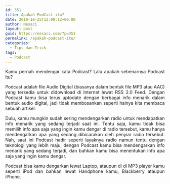 ```yaml
---
id: 351
title: Apakah PodCast itu?
date: 2010-10-25T12:09:12+00:00
author: Nesaci
layout: post
guid: https://nesaci.com/?p=351
permalink: /apakah-podcast-itu/
categories:
  - Tips dan Trick
tags:
  - Podcast
---
```

<p style="text-align: justify;">
  Kamu pernah mendengar kata Podcast? Lalu apakah sebenarnya Podcast itu?
</p>

<p style="text-align: justify;">
  Podcast adalah file Audio Digital (biasanya dalam bentuk file MP3 atau AAC) yang tersedia untuk didownload di Internet lewat RSS 2.0 Feed. Dengan Podcast kamu bisa terus uptodate dengan berbagai info menarik dalam bentuk audio digital, jadi tidak membosankan seperti halnya kita membaca sebuah artikel.
</p>

<p style="text-align: justify;">
  Dulu, kamu mungkin sudah sering mendengarkan radio untuk mendapatkan info menarik yang sedang terjadi saat ini. Tentu saja, kamu tidak bisa memilih info apa saja yang ingin kamu dengar di radio tersebut, kamu hanya mendengarkan apa yang sedang dibicarakan oleh penyiar radio tersebut. Nah, saat ini Podcast hadir seperti layaknya radio namun tentu dengan teknologi yang lebih maju, dengan Podcast kamu bisa mendengarkan info menarik yang sedang terjadi, dan bahkan kamu bisa menentukan info apa saja yang ingin kamu dengar.
</p>

<p style="text-align: justify;">
  Podcast bisa kamu dengarkan lewat Laptop, ataupun di di MP3 player kamu seperti iPod dan bahkan lewat Handphone kamu, Blackberry ataupun iPhone.
</p>